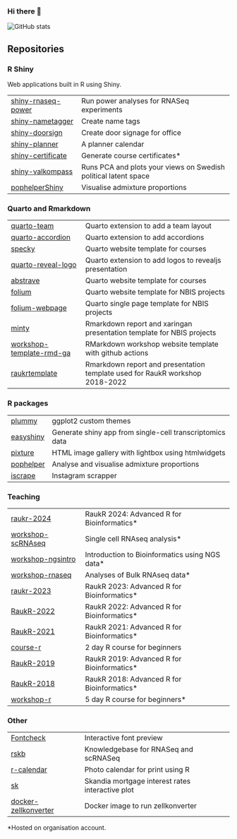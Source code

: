 ### Hi there 👋

![GitHub stats](https://github-readme-stats.vercel.app/api?username=royfrancis&show_icons=true)

## Repositories

### R Shiny

Web applications built in R using Shiny.

|||
|---|-----------|
|[shiny-rnaseq-power](https://github.com/royfrancis/shiny-rnaseq-power)|Run power analyses for RNASeq experiments|
|[shiny-nametagger](https://github.com/royfrancis/shiny-nametagger)|Create name tags|
|[shiny-doorsign](https://github.com/royfrancis/shiny-doorsign)|Create door signage for office|
|[shiny-planner](https://github.com/royfrancis/shiny-planner)|A planner calendar|
|[shiny-certificate](https://github.com/NBISweden/shiny-certificate)|Generate course certificates*|
|[shiny-valkompass](https://github.com/royfrancis/shiny-valkompass)|Runs PCA and plots your views on Swedish political latent space|
|[pophelperShiny](https://github.com/royfrancis/pophelperShiny)|Visualise admixture proportions|

### Quarto and Rmarkdown

|||
|---|-----------|
|[quarto-team](https://github.com/royfrancis/quarto-team)|Quarto extension to add a team layout|
|[quarto-accordion](https://github.com/royfrancis/quarto-accordion)|Quarto extension to add accordions|
|[specky](https://github.com/royfrancis/specky)|Quarto website template for courses|
|[quarto-reveal-logo](https://github.com/royfrancis/quarto-reveal-logo)|Quarto extension to add logos to revealjs presentation|
|[abstrave](https://github.com/royfrancis/abstrave)|Quarto website template for courses|
|[folium](https://github.com/royfrancis/folium)|Quarto website template for NBIS projects|
|[folium-webpage](https://github.com/royfrancis/folium-webpage)|Quarto single page template for NBIS projects|
|[minty](https://github.com/royfrancis/minty)|Rmarkdown report and xaringan presentation template for NBIS projects|
|[workshop-template-rmd-ga](https://github.com/royfrancis/workshop-template-rmd-ga)|RMarkdown workshop website template with github actions|
|[raukrtemplate](https://github.com/NBISweden/raukrtemplate)|Rmarkdown report and presentation template used for RaukR workshop 2018-2022|

### R packages

|||
|---|-----------|
|[plummy](https://github.com/royfrancis/plummy)|ggplot2 custom themes|
|[easyshiny](https://github.com/NBISweden/easyshiny)|Generate shiny app from single-cell transcriptomics data|
|[pixture](https://github.com/royfrancis/pixture)|HTML image gallery with lightbox using htmlwidgets |
|[pophelper](https://github.com/royfrancis/pophelper)|Analyse and visualise admixture proportions|
|[iscrape](https://github.com/royfrancis/iscrape)|Instagram scrapper|

### Teaching

|||
|---|-----------|
|[raukr-2024](https://github.com/NBISweden/raukr-2024)|RaukR 2024: Advanced R for Bioinformatics*|
|[workshop-scRNAseq](https://github.com/NBISweden/workshop-scRNAseq)|Single cell RNAseq analysis*|
|[workshop-ngsintro](https://github.com/NBISweden/workshop-ngsintro)|Introduction to Bioinformatics using NGS data*|
|[workshop-rnaseq](https://github.com/NBISweden/workshop-RNAseq)|Analyses of Bulk RNAseq data*|
|[raukr-2023](https://github.com/NBISweden/raukr-2023)|RaukR 2023: Advanced R for Bioinformatics*|
|[RaukR-2022](https://github.com/NBISweden/RaukR-2022)|RaukR 2022: Advanced R for Bioinformatics*|
|[RaukR-2021](https://github.com/NBISweden/RaukR-2021)|RaukR 2021: Advanced R for Bioinformatics*|
|[course-r](https://github.com/royfrancis/course-r)|2 day R course for beginners|
|[RaukR-2019](https://github.com/NBISweden/RaukR-2019)|RaukR 2019: Advanced R for Bioinformatics*|
|[RaukR-2018](https://github.com/NBISweden/RaukR-2018)|RaukR 2018: Advanced R for Bioinformatics*|
|[workshop-r](https://github.com/NBISweden/workshop-r)|5 day R course for beginners*|

### Other

|||
|---|-----------|
|[Fontcheck](https://github.com/royfrancis/fontcheck)|Interactive font preview|
|[rskb](https://github.com/royfrancis/rskb)|Knowledgebase for RNASeq and scRNASeq|
|[r-calendar](https://github.com/royfrancis/r-calendar)|Photo calendar for print using R|
|[sk](https://github.com/royfrancis/sk)|Skandia mortgage interest rates interactive plot|
|[docker-zellkonverter](https://github.com/royfrancis/docker-zellkonverter)|Docker image to run zellkonverter|

*Hosted on organisation account.
